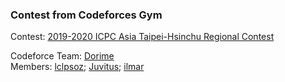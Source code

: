 ### Contest from Codeforces Gym

Contest: [2019-2020 ICPC Asia Taipei-Hsinchu Regional Contest](https://codeforces.com/gym/102460)

Codeforce Team: [Dorime](https://codeforces.com/team/67616)\
Members: [lclpsoz](https://codeforces.com/profile/lclpsoz);
[Juvitus](https://codeforces.com/profile/Juvitus);
[ilmar](https://codeforces.com/profile/ilmar)